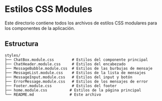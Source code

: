 # Estilos CSS Modules

Este directorio contiene todos los archivos de estilos CSS modulares para los componentes de la aplicación.

## Estructura

```
styles/
├── ChatBox.module.css        # Estilos del componente principal
├── ChatHeader.module.css     # Estilos del encabezado
├── MessageBubble.module.css  # Estilos de las burbujas de mensaje
├── MessageList.module.css    # Estilos de la lista de mensajes
├── MessageInput.module.css   # Estilos del input y botón
├── ErrorMessage.module.css   # Estilos de los mensajes de error
├── Footer.module.css         # Estilos del footer
├── home.module.css          # Estilos de la página principal
└── README.md                # Este archivo
```